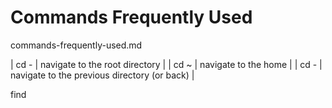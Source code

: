 # Commands Frequently Used

commands-frequently-used.md

| cd -      | navigate to the root directory                                                            |
| cd ~      | navigate to the home                                                                      |
| cd -      | navigate to the previous directory (or back)                                              |

find

